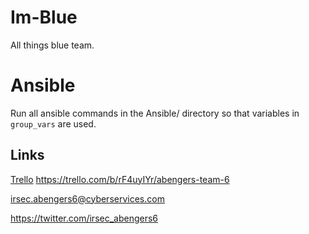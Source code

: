# Im-Blue
All things blue team.

# Ansible
Run all ansible commands in the Ansible/ directory so that variables in `group_vars` are used.

## Links
[Trello](https://trello.com/b/rF4uyIYr/abengers-team-6)
https://trello.com/b/rF4uyIYr/abengers-team-6

irsec.abengers6@cyberservices.com

https://twitter.com/irsec_abengers6
